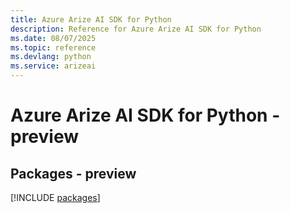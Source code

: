 ```yaml
---
title: Azure Arize AI SDK for Python
description: Reference for Azure Arize AI SDK for Python
ms.date: 08/07/2025
ms.topic: reference
ms.devlang: python
ms.service: arizeai
---
```

# Azure Arize AI SDK for Python - preview
## Packages - preview
[!INCLUDE [packages](arize-ai-index.md)]